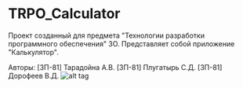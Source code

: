 # TRPO_Calculator
Проект созданный для предмета "Технологии разработки программного обеспечения" ЗО.
Представляет собой приложение "Калькулятор". 


Авторы: [ЗП-81] Тарадойна А.В. [ЗП-81] Плугатырь С.Д. [ЗП-81] Дорофеев В.Д. 
![alt tag](https://api.travis-ci.com/AHKScripter/TRPO_Calculator.svg?branch=Master-Jedi)
